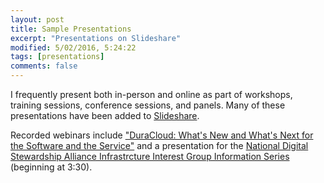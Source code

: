 ```yaml
---
layout: post
title: Sample Presentations
excerpt: "Presentations on Slideshare"
modified: 5/02/2016, 5:24:22
tags: [presentations]
comments: false
---
```


I frequently present both in-person and online as part of workshops, training sessions, conference sessions, and panels. Many of these presentations have been added to [Slideshare](http://www.slideshare.net/HeatherGreerKlein). 

Recorded webinars include ["DuraCloud: What's New and What's Next for the Software and the Service"](https://youtu.be/KSICFYf-qYI) and a presentation for the [National Digital Stewardship Alliance Infrastrcture Interest Group Information Series](https://youtu.be/JiviyDF7iRo)   (beginning at 3:30).

